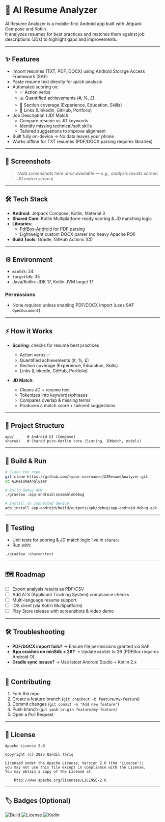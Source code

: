 # 📄 AI Resume Analyzer

AI Resume Analyzer is a mobile-first Android app built with Jetpack Compose and Kotlin.  
It analyzes resumes for best practices and matches them against job descriptions (JDs) to highlight gaps and improvements.

---

## ✨ Features

- Import resumes (TXT, PDF, DOCX) using Android Storage Access Framework (SAF)
- Paste resume text directly for quick analysis
- Automated scoring on:
  - ✅ Action verbs
  - 📊 Quantified achievements (#, %, £)
  - 📑 Section coverage (Experience, Education, Skills)
  - 🔗 Links (LinkedIn, GitHub, Portfolio)
- Job Description (JD) Match:
  - Compare resume vs JD keywords
  - Identify missing technical/soft skills
  - Tailored suggestions to improve alignment
- Built fully on-device → No data leaves your phone
- Works offline for TXT resumes (PDF/DOCX parsing requires libraries)

---

## 📸 Screenshots

> _(Add screenshots here once available — e.g., analysis results screen, JD match screen)_

---

## 🛠 Tech Stack

- **Android**: Jetpack Compose, Kotlin, Material 3
- **Shared Core**: Kotlin Multiplatform-ready scoring & JD matching logic
- **Libraries**:
  - [PdfBox-Android](https://github.com/TomRoush/PdfBox-Android) for PDF parsing
  - Lightweight custom DOCX parser (no heavy Apache POI)
- **Build Tools**: Gradle, GitHub Actions (CI)

---

## ⚙️ Environment

- `minSdk`: 24  
- `targetSdk`: 35  
- Java/Kotlin: JDK 17, Kotlin JVM target 17  

### Permissions
- None required unless enabling PDF/DOCX import (uses SAF `OpenDocument`).

---

## ⚡ How it Works

- **Scoring**: checks for resume best practices
  - Action verbs ✅  
  - Quantified achievements (#, %, £)  
  - Section coverage (Experience, Education, Skills)  
  - Links (LinkedIn, GitHub, Portfolio)  

- **JD Match**:
  - Cleans JD + resume text
  - Tokenizes into keywords/phrases
  - Compares overlap & missing terms
  - Produces a match score + tailored suggestions

---

## 📂 Project Structure

```
app/      # Android UI (Compose)
shared/   # Shared pure-Kotlin core (Scoring, JDMatch, models)
```

---

## 🚀 Build & Run

```bash
# Clone the repo
git clone https://github.com/<your-username>/AIResumeAnalyzer.git
cd AIResumeAnalyzer

# Build debug APK
./gradlew :app-android:assembleDebug

# Install on connected device
adb install app-android/build/outputs/apk/debug/app-android-debug.apk
```

---

## 🧪 Testing

- Unit tests for scoring & JD match logic live in `shared/`  
- Run with:

```bash
./gradlew :shared:test
```

---

## 🗺 Roadmap

- [ ] Export analysis results as PDF/CSV  
- [ ] Add ATS (Applicant Tracking System) compliance checks  
- [ ] Multi-language resume support  
- [ ] iOS client (via Kotlin Multiplatform)  
- [ ] Play Store release with screenshots & video demo  

---

## 🛠 Troubleshooting

- **PDF/DOCX import fails?** → Ensure file permissions granted via SAF  
- **App crashes on minSdk < 26?** → Update `minSdk` to 26 (PDFBox requires Android O)  
- **Gradle sync issues?** → Use latest Android Studio + Kotlin 2.x  

---

## 🤝 Contributing

1. Fork the repo  
2. Create a feature branch (`git checkout -b feature/my-feature`)  
3. Commit changes (`git commit -m "Add new feature"`)  
4. Push branch (`git push origin feature/my-feature`)  
5. Open a Pull Request  

---

## 📜 License

```
Apache License 2.0

Copyright (c) 2025 Qandil Tariq

Licensed under the Apache License, Version 2.0 (the "License");
you may not use this file except in compliance with the License.
You may obtain a copy of the License at

    http://www.apache.org/licenses/LICENSE-2.0
```

---

## 🏷 Badges (Optional)

![Build](https://github.com/<your-username>/AIResumeAnalyzer/actions/workflows/android.yml/badge.svg)
![License](https://img.shields.io/badge/license-Apache%202.0-blue.svg)
![Kotlin](https://img.shields.io/badge/Kotlin-2.0-blue.svg)
